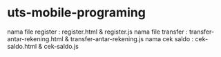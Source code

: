 # uts-mobile-programing

nama file register : register.html & register.js
nama file transfer : transfer-antar-rekening.html & transfer-antar-rekening.js
nama cek saldo : cek-saldo.html & cek-saldo.js
